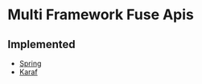 # Multi Framework Fuse Apis

## Implemented

* [Spring](./spring/readme.md)
* [Karaf](./karaf/readme.md)